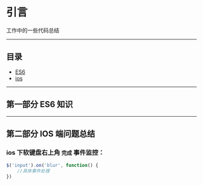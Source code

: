 # 引言

工作中的一些代码总结

---

## 目录

-   [ES6](#section_es6)
-   [ios](#section_ios)

---

### <a name="section_es6"></a>

## 第一部分 ES6 知识

---

### <a name="section_ios"></a>

## 第二部分 IOS 端问题总结

### ios 下软键盘右上角 `完成` 事件监控：

```js
$('input').on('blur', function() {
	//具体事件处理
})
```
